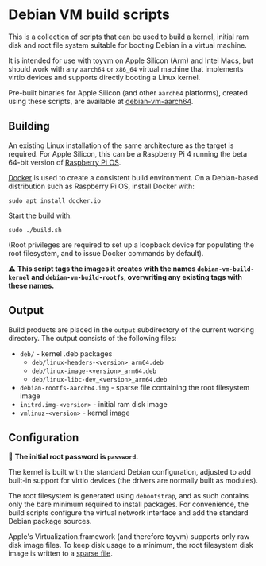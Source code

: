 # Debian VM build scripts
This is a collection of scripts that can be used to build a kernel, initial ram disk and root file system suitable for booting Debian in a virtual machine.

It is intended for use with [toyvm](https://github.com/danielrfry/toyvm) on Apple Silicon (Arm) and Intel Macs, but should work with any `aarch64` or `x86_64` virtual machine that implements virtio devices and supports directly booting a Linux kernel.

Pre-built binaries for Apple Silicon (and other `aarch64` platforms), created using these scripts, are available at [debian-vm-aarch64](https://github.com/danielrfry/debian-vm-aarch64).

## Building
An existing Linux installation of the same architecture as the target is required. For Apple Silicon, this can be a Raspberry Pi 4 running the beta 64-bit version of [Raspberry Pi OS](https://www.raspberrypi.org/forums/viewtopic.php?t=275370).

[Docker](https://www.docker.com) is used to create a consistent build environment. On a Debian-based distribution such as Raspberry Pi OS, install Docker with:

```
sudo apt install docker.io
```

Start the build with:

```
sudo ./build.sh
```

(Root privileges are required to set up a loopback device for populating the root filesystem, and to issue Docker commands by default).

⚠ **This script tags the images it creates with the names `debian-vm-build-kernel` and `debian-vm-build-rootfs`, overwriting any existing tags with these names.**

## Output
Build products are placed in the `output` subdirectory of the current working directory. The output consists of the following files:

* `deb/` - kernel .deb packages
    * `deb/linux-headers-<version>_arm64.deb`
    * `deb/linux-image-<version>_arm64.deb`
    * `deb/linux-libc-dev_<version>_arm64.deb`
* `debian-rootfs-aarch64.img` - sparse file containing the root filesystem image
* `initrd.img-<version>` - initial ram disk image
* `vmlinuz-<version>` - kernel image

## Configuration
🔑 **The initial root password is `password`.**

The kernel is built with the standard Debian configuration, adjusted to add built-in support for virtio devices (the drivers are normally built as modules).

The root filesystem is generated using `debootstrap`, and as such contains only the bare minimum required to install packages. For convenience, the build scripts configure the virtual network interface and add the standard Debian package sources.

Apple's Virtualization.framework (and therefore toyvm) supports only raw disk image files. To keep disk usage to a minimum, the root filesystem disk image is written to a [sparse file](https://en.wikipedia.org/wiki/Sparse_file).

